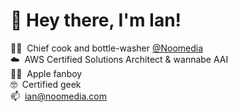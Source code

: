 <h1>👋&nbsp;Hey there, I'm Ian!</h1>

👨‍🍳&nbsp;&nbsp;Chief cook and bottle-washer [@Noomedia](https://github.com/noomedia/) </br>
☁️&nbsp;&nbsp;AWS Certified Solutions Architect & wannabe AAI </br>
🧑‍💻&nbsp;&nbsp;Apple fanboy </br>
🤓&nbsp;&nbsp;Certified geek </br>
📫&nbsp;&nbsp;[ian@noomedia.com](mailto:ian@noomedia.com) </br>
